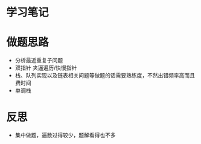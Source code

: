 # 学习笔记

# 做题思路
- 分析最近重复子问题
- 双指针 夹逼遍历/快慢指针
- 栈、队列实现以及链表相关问题等做题的话需要熟练度，不然出错频率高而且费时间
- 单调栈

# 反思
- 集中做题，遍数过得较少，题解看得也不多